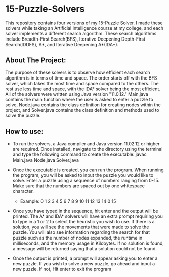 # 15-Puzzle-Solvers
This repository contains four versions of my 15-Puzzle Solver. I made these solvers while taking an Artificial Intelligence course at my college, and each solver implements a different search algorithm. These search algorithms include Breadth-First Search(BFS), Iterative Deepening Depth-First Search(IDDFS), A*, and Iterative Deepening A*(IDA*).

## About The Project:
The  purpose of these solvers is to observe how efficient each search algorithm is in terms of time and space. The order starts off with the BFS solver, which takes the most time and space compared to the others. The rest use less time and space, with the IDA* solver being the most efficient. All of the solvers were written using Java version "11.0.12." Main.java contains the main function where the user is asked to enter a puzzle to solve, Node.java contains the class definition for creating nodes within the project, and Solver.java contains the class definition and methods used to solve the puzzle.

## How to use:
- To run the solvers, a Java compiler and Java version 11.02.12 or higher are required. Once installed, navigate to the directory using the terminal and type the following command to create the executable: javac Main.java Node.java Solver.java

- Once the executable is created, you can run the program. When running the program, you will be asked to input the puzzle you would like to solve. Enter a puzzle using a sequence of numbers ranging from 0-15. Make sure that the numbers are spaced out by one whitespace character.
  - Example: 0 1 2 3 4 5 6 7 8 9 10 11 12 13 14 0 15

- Once you have typed in the sequence, hit enter and the output will be printed. The A* and IDA* solvers will have an extra prompt requiring you to type in a 1 or 2 to select the heuristic you wish to use. If there is a solution, you will see the movements that were made to solve the puzzle. You will also see information regarding the search for that puzzle such as the number of nodes expanded, the runtime in milliseconds, and the memory usage in Kilobytes. If no solution is found, a message will be returned saying that a solution could not be found.

- Once the output is printed, a prompt will appear asking you to enter a new puzzle. If you wish to solve a new puzzle, go ahead and input a new puzzle. If not, Hit enter to exit the program


